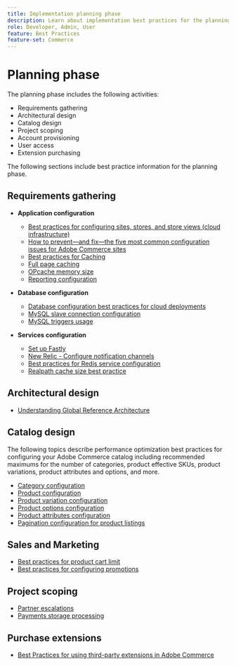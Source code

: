 ```yaml
---
title: Implementation planning phase
description: Learn about implementation best practices for the planning phase of Adobe Commerce projects.
role: Developer, Admin, User
feature: Best Practices
feature-set: Commerce
---
```


# Planning phase

The planning phase includes the following activities:

- Requirements gathering
- Architectural design
- Catalog design
- Project scoping
- Account provisioning
- User access
- Extension purchasing

The following sections include best practice information for the planning phase.

## Requirements gathering

- **Application configuration**
  - [Best practices for configuring sites, stores, and store views (cloud infrastructure)](sites-stores-store-views.md)
  - [How to prevent—and fix—the five most common configuration issues for Adobe Commerce sites](https://business.adobe.com/blog/how-to/usual-suspects-five-configuration-fixes-maximize-your-peak-sales)
  - [Best practices for Caching](https://docs.magento.com/user-guide/system/cache-management.html#best-practices-for-caching)
  - [Full page caching](https://developer.adobe.com/commerce/php/development/cache/page/public-content/)
  - [OPcache memory size](opcache-memory-size.md)
  - [Reporting configuration](reporting-configuration.md)

- **Database configuration**
  - [Database configuration best practices for cloud deployments​](database-on-cloud.md)
  - [MySQL slave connection configuration​](configure-mysql-slave-connection-on-cloud.md)
  - [MySQL triggers usage](mysql-triggers-usage.md)

- **Services configuration**
  - [Set up Fastly](https://devdocs.magento.com/cloud/cdn/configure-fastly.html)
  - [New Relic - Configure notification channels](https://devdocs.magento.com/cloud/project/new-relic.html#configure-notification-channels)
  - [Best practices for Redis service configuration​](redis-service-configuration.md)
  - [Realpath cache size best practice](realpath-cache-size.md)

## **Architectural design**

<!--Asset not yet integrated
- [GRA Architecture examples](https://wiki.corp.adobe.com/x/kD4ykw)
-->
- [Understanding Global Reference Architecture](../../../implementation-playbook/architecture/global-reference.md)

## **Catalog design**

The following topics describe performance optimization best practices for configuring your Adobe Commerce catalog including recommended maximums for the number of categories, product effective SKUs, product variations, product attributes and options, and more.

- [Category configuration](category-limits.md)
- [Product configuration​](product-sku-limits.md)
- [Product variation configuration](product-variations.md)
- [Product options configuration](product-options.md)
- [Product attributes configuration​](product-attributes-and-options.md)
- [Pagination configuration for product listings](product-listing-pagination.md)

## **Sales and Marketing**

- [Best practices for product cart limit](product-cart.md)
- [Best practices for configuring promotions](product-cart-promotions.md)

## **Project scoping**

- [Partner escalations](partner-escalation.md)
- [Payments storage processing](help/implementation-playbook/best-practices/launch/payment-processing-storing)

## **Purchase extensions**

- [Best Practices for using third-party extensions in Adobe Commerce](extensions.md)
